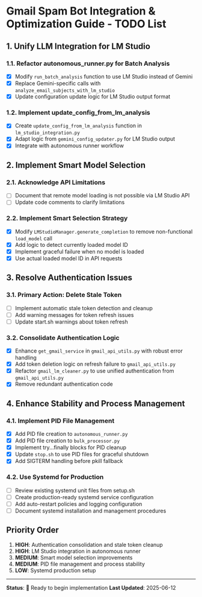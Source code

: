 # Gmail Spam Bot Integration & Optimization Guide - TODO List

## 1. Unify LLM Integration for LM Studio

### 1.1. Refactor autonomous_runner.py for Batch Analysis
- [x] Modify `run_batch_analysis` function to use LM Studio instead of Gemini
- [x] Replace Gemini-specific calls with `analyze_email_subjects_with_lm_studio`
- [x] Update configuration update logic for LM Studio output format

### 1.2. Implement update_config_from_lm_analysis
- [x] Create `update_config_from_lm_analysis` function in `lm_studio_integration.py`
- [x] Adapt logic from `gemini_config_updater.py` for LM Studio output
- [x] Integrate with autonomous runner workflow

## 2. Implement Smart Model Selection

### 2.1. Acknowledge API Limitations
- [ ] Document that remote model loading is not possible via LM Studio API
- [ ] Update code comments to clarify limitations

### 2.2. Implement Smart Selection Strategy
- [x] Modify `LMStudioManager.generate_completion` to remove non-functional `load_model` call
- [x] Add logic to detect currently loaded model ID
- [x] Implement graceful failure when no model is loaded
- [x] Use actual loaded model ID in API requests

## 3. Resolve Authentication Issues

### 3.1. Primary Action: Delete Stale Token
- [ ] Implement automatic stale token detection and cleanup
- [ ] Add warning messages for token refresh issues
- [ ] Update start.sh warnings about token refresh

### 3.2. Consolidate Authentication Logic
- [x] Enhance `get_gmail_service` in `gmail_api_utils.py` with robust error handling
- [x] Add token deletion logic on refresh failure to `gmail_api_utils.py`
- [x] Refactor `gmail_lm_cleaner.py` to use unified authentication from `gmail_api_utils.py`
- [x] Remove redundant authentication code

## 4. Enhance Stability and Process Management

### 4.1. Implement PID File Management
- [x] Add PID file creation to `autonomous_runner.py`
- [x] Add PID file creation to `bulk_processor.py`
- [x] Implement try...finally blocks for PID cleanup
- [x] Update `stop.sh` to use PID files for graceful shutdown
- [x] Add SIGTERM handling before pkill fallback

### 4.2. Use Systemd for Production
- [ ] Review existing systemd unit files from setup.sh
- [ ] Create production-ready systemd service configuration
- [ ] Add auto-restart policies and logging configuration
- [ ] Document systemd installation and management procedures

## Priority Order
1. **HIGH**: Authentication consolidation and stale token cleanup
2. **HIGH**: LM Studio integration in autonomous runner
3. **MEDIUM**: Smart model selection improvements
4. **MEDIUM**: PID file management and process stability
5. **LOW**: Systemd production setup

---
**Status**: 🚀 Ready to begin implementation
**Last Updated**: 2025-06-12